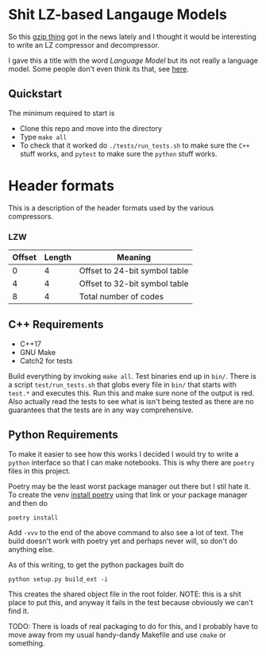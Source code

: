 # Shit LZ-based Langauge Models


So this [gzip thing](https://aclanthology.org/2023.findings-acl.426/) got in the news lately and I thought it would be interesting to write an LZ compressor and decompressor.

I gave this a title with the word _Language Model_ but its not really a language model.
Some people don't even think its that, see [here](https://kenschutte.com/gzip-knn-paper/).

## Quickstart 
The minimum required to start is 

- Clone this repo and move into the directory
- Type `make all`
- To check that it worked do `./tests/run_tests.sh` to make sure the `C++` stuff works, and `pytest` to make sure the `python` stuff works.


# Header formats
This is a description of the header formats used by the various compressors. 

### LZW

| Offset | Length | Meaning |
| ------ | ------ | ------- |
| 0      | 4      | Offset to 24-bit symbol table |
| 4      | 4      | Offset to 32-bit symbol table | 
| 8      | 4      | Total number of codes | 


## C++ Requirements 
- C++17
- GNU Make
- Catch2 for tests

Build everything by invoking `make all`. Test binaries end up in `bin/`. There is a 
script `test/run_tests.sh` that globs every file in `bin/` that starts with `test.*` 
and executes this. Run this and make sure none of the output is red. Also actually read
the tests to see what is isn't being tested as there are no guarantees that the tests
are in any way comprehensive.



## Python Requirements
To make it easier to see how this works I decided I would try to write a `python` interface
so that I can make notebooks. This is why there are `poetry` files in this project. 

Poetry may be the least worst package manager out there but I stil hate it. To create the
venv [install poetry](https://python-poetry.org/docs/) using that link or your package 
manager and then do 

`poetry install`

Add `-vvv` to the end of the above command to also see a lot of text. The build doesn't
work with poetry yet and perhaps never will, so don't do anything else.


As of this writing, to get the python packages built do 

`python setup.py build_ext -i`

This creates the shared object file in the root folder. NOTE: this is a shit place to 
put this, and anyway it fails in the test because obviously we can't find it.


TODO: There is loads of real packaging to do for this, and I probably have to move away
from my usual handy-dandy Makefile and use `cmake` or something.
